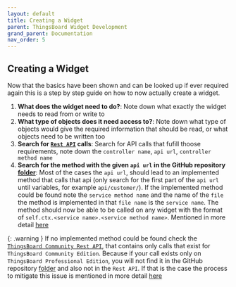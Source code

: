 ```yaml
---
layout: default
title: Creating a Widget
parent: ThingsBoard Widget Development
grand_parent: Documentation
nav_order: 5
---
```


## Creating a Widget

Now that the basics have been shown and can be looked up if ever required again this is a step by step guide on how to now actually create a widget.

1. **What does the widget need to do?**: Note down what exactly the widget needs to read from or write to 
2. **What type of objects does it need access to?**: Note down what type of objects would give the required information that should be read, or what objects need to be written too
3. **Search for [`Rest API`](https://<TB_PE_PAGE_LINK>/swagger-ui/#/) calls**: Search for API calls that fufill thoose requirements, note down the `controller name`, `api url`, `controller method name`
4. **Search for the method with the given `api url` in the GitHub repository [folder](https://github.com/thingsboard/thingsboard/blob/master/ui-ngx/src/app/core/http/)**: Most of the cases the `api url`, should lead to an implemented method that calls that api (only search for the first part of the `api url` until variables, for example `api/customer/`). If the implemented method could be found note the `service method name` and the name of the `file` the method is implemented in that `file name` is the `service name`. The method should now be able to be called on any widget with the format of `self.ctx.<service name>.<service method name>`. Mentioned in more detail [here](https://oekosolve-public.github.io/SW_Development_Documentation/docs/documentation/widget_development/basic_widget_api/#services)

{: .warning }
If no implemented method could be found check the [`ThingsBoard Community Rest API`](https://demo.thingsboard.io/swagger-ui/), that contains only calls that exist for `ThingsBoard Community Edition`. Because if your call exists only on `ThingsBoard Professional Edition`, you will not find it in the GitHub repository [folder](https://github.com/thingsboard/thingsboard/blob/master/ui-ngx/src/app/core/http/) and also not in the `Rest API`. If that is the case the process to mitigate this issue is mentioned in more detail [here](https://oekosolve-public.github.io/SW_Development_Documentation/docs/documentation/widget_development/basic_widget_api/#using-thingsboard-professional-edition-only-widget-features)
